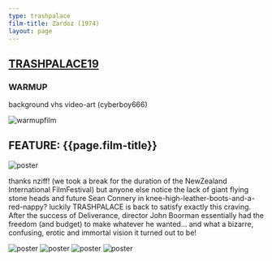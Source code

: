 ```yaml
---
type: trashpalace
film-title: Zardoz (1974)
layout: page
---
```


## [TRASHPALACE19]({{page.url}})

### WARMUP
 background vhs video-art (cyberboy666)

![warmupfilm](/images/trashpalace/TP19-warmup0.jpg)

## FEATURE: {{page.film-title}}

![poster](/images/trashpalace/TP19-0.jpg)

thanks nziff! (we took a break for the duration of the NewZealand International FilmFestival) but anyone else notice the lack of giant flying stone heads and future Sean Connery in knee-high-leather-boots-and-a-red-nappy? luckily TRASHPALACE is back to satisfy exactly this craving. After the success of Deliverance, director John Boorman essentially had the freedom (and budget) to make whatever he wanted... and what a bizarre, confusing, erotic and immortal vision it turned out to be!

![poster](/images/trashpalace/TP19-1.jpg)
![poster](/images/trashpalace/TP19-2.jpg)
![poster](/images/trashpalace/TP19-3.jpg)
![poster](/images/trashpalace/TP19-4.jpg)




